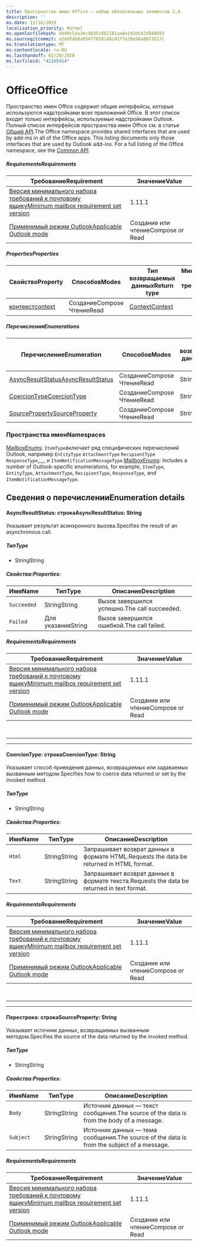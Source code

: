 ```yaml
---
title: Пространство имен Office — набор обязательных элементов 1,4
description: ''
ms.date: 12/16/2019
localization_priority: Normal
ms.openlocfilehash: eb49c54a3ec4035c862181aa8e143dcb2d948693
ms.sourcegitcommit: a3ddfdb8a95477850148c4177e20e56a8673517c
ms.translationtype: MT
ms.contentlocale: ru-RU
ms.lasthandoff: 02/20/2020
ms.locfileid: "42165414"
---
```

# <a name="office"></a><span data-ttu-id="e8122-102">Office</span><span class="sxs-lookup"><span data-stu-id="e8122-102">Office</span></span>

<span data-ttu-id="e8122-p101">Пространство имен Office содержит общие интерфейсы, которые используются надстройками всех приложений Office. В этот список входят только интерфейсы, используемые надстройками Outlook. Полный список интерфейсов пространства имен Office см. в статье [Общий API](/javascript/api/office).</span><span class="sxs-lookup"><span data-stu-id="e8122-p101">The Office namespace provides shared interfaces that are used by add-ins in all of the Office apps. This listing documents only those interfaces that are used by Outlook add-ins. For a full listing of the Office namespace, see the [Common API](/javascript/api/office).</span></span>

##### <a name="requirements"></a><span data-ttu-id="e8122-105">Requirements</span><span class="sxs-lookup"><span data-stu-id="e8122-105">Requirements</span></span>

|<span data-ttu-id="e8122-106">Требование</span><span class="sxs-lookup"><span data-stu-id="e8122-106">Requirement</span></span>| <span data-ttu-id="e8122-107">Значение</span><span class="sxs-lookup"><span data-stu-id="e8122-107">Value</span></span>|
|---|---|
|[<span data-ttu-id="e8122-108">Версия минимального набора требований к почтовому ящику</span><span class="sxs-lookup"><span data-stu-id="e8122-108">Minimum mailbox requirement set version</span></span>](../../requirement-sets/outlook-api-requirement-sets.md)| <span data-ttu-id="e8122-109">1.1</span><span class="sxs-lookup"><span data-stu-id="e8122-109">1.1</span></span>|
|[<span data-ttu-id="e8122-110">Применимый режим Outlook</span><span class="sxs-lookup"><span data-stu-id="e8122-110">Applicable Outlook mode</span></span>](../../../outlook/outlook-add-ins-overview.md#extension-points)| <span data-ttu-id="e8122-111">Создание или чтение</span><span class="sxs-lookup"><span data-stu-id="e8122-111">Compose or Read</span></span>|

##### <a name="properties"></a><span data-ttu-id="e8122-112">Properties</span><span class="sxs-lookup"><span data-stu-id="e8122-112">Properties</span></span>

| <span data-ttu-id="e8122-113">Свойство</span><span class="sxs-lookup"><span data-stu-id="e8122-113">Property</span></span> | <span data-ttu-id="e8122-114">Способов</span><span class="sxs-lookup"><span data-stu-id="e8122-114">Modes</span></span> | <span data-ttu-id="e8122-115">Тип возвращаемых данных</span><span class="sxs-lookup"><span data-stu-id="e8122-115">Return type</span></span> | <span data-ttu-id="e8122-116">Минимальные</span><span class="sxs-lookup"><span data-stu-id="e8122-116">Minimum</span></span><br><span data-ttu-id="e8122-117">набор требований</span><span class="sxs-lookup"><span data-stu-id="e8122-117">requirement set</span></span> |
|---|---|---|:---:|
| [<span data-ttu-id="e8122-118">контекст</span><span class="sxs-lookup"><span data-stu-id="e8122-118">context</span></span>](office.context.md) | <span data-ttu-id="e8122-119">Создание</span><span class="sxs-lookup"><span data-stu-id="e8122-119">Compose</span></span><br><span data-ttu-id="e8122-120">Чтение</span><span class="sxs-lookup"><span data-stu-id="e8122-120">Read</span></span> | [<span data-ttu-id="e8122-121">Context</span><span class="sxs-lookup"><span data-stu-id="e8122-121">Context</span></span>](/javascript/api/office/office.context?view=outlook-js-1.4) | [<span data-ttu-id="e8122-122">1.1</span><span class="sxs-lookup"><span data-stu-id="e8122-122">1.1</span></span>](../requirement-set-1.1/outlook-requirement-set-1.1.md) |

##### <a name="enumerations"></a><span data-ttu-id="e8122-123">Перечисления</span><span class="sxs-lookup"><span data-stu-id="e8122-123">Enumerations</span></span>

| <span data-ttu-id="e8122-124">Перечисление</span><span class="sxs-lookup"><span data-stu-id="e8122-124">Enumeration</span></span> | <span data-ttu-id="e8122-125">Способов</span><span class="sxs-lookup"><span data-stu-id="e8122-125">Modes</span></span> | <span data-ttu-id="e8122-126">Тип возвращаемых данных</span><span class="sxs-lookup"><span data-stu-id="e8122-126">Return type</span></span> | <span data-ttu-id="e8122-127">Минимальные</span><span class="sxs-lookup"><span data-stu-id="e8122-127">Minimum</span></span><br><span data-ttu-id="e8122-128">набор требований</span><span class="sxs-lookup"><span data-stu-id="e8122-128">requirement set</span></span> |
|---|---|---|:---:|
| [<span data-ttu-id="e8122-129">AsyncResultStatus</span><span class="sxs-lookup"><span data-stu-id="e8122-129">AsyncResultStatus</span></span>](#asyncresultstatus-string) | <span data-ttu-id="e8122-130">Создание</span><span class="sxs-lookup"><span data-stu-id="e8122-130">Compose</span></span><br><span data-ttu-id="e8122-131">Чтение</span><span class="sxs-lookup"><span data-stu-id="e8122-131">Read</span></span> | <span data-ttu-id="e8122-132">String</span><span class="sxs-lookup"><span data-stu-id="e8122-132">String</span></span> | [<span data-ttu-id="e8122-133">1.1</span><span class="sxs-lookup"><span data-stu-id="e8122-133">1.1</span></span>](../requirement-set-1.1/outlook-requirement-set-1.1.md) |
| [<span data-ttu-id="e8122-134">CoercionType</span><span class="sxs-lookup"><span data-stu-id="e8122-134">CoercionType</span></span>](#coerciontype-string) | <span data-ttu-id="e8122-135">Создание</span><span class="sxs-lookup"><span data-stu-id="e8122-135">Compose</span></span><br><span data-ttu-id="e8122-136">Чтение</span><span class="sxs-lookup"><span data-stu-id="e8122-136">Read</span></span> | <span data-ttu-id="e8122-137">String</span><span class="sxs-lookup"><span data-stu-id="e8122-137">String</span></span> | [<span data-ttu-id="e8122-138">1.1</span><span class="sxs-lookup"><span data-stu-id="e8122-138">1.1</span></span>](../requirement-set-1.1/outlook-requirement-set-1.1.md) |
| [<span data-ttu-id="e8122-139">SourceProperty</span><span class="sxs-lookup"><span data-stu-id="e8122-139">SourceProperty</span></span>](#sourceproperty-string) | <span data-ttu-id="e8122-140">Создание</span><span class="sxs-lookup"><span data-stu-id="e8122-140">Compose</span></span><br><span data-ttu-id="e8122-141">Чтение</span><span class="sxs-lookup"><span data-stu-id="e8122-141">Read</span></span> | <span data-ttu-id="e8122-142">String</span><span class="sxs-lookup"><span data-stu-id="e8122-142">String</span></span> | [<span data-ttu-id="e8122-143">1.1</span><span class="sxs-lookup"><span data-stu-id="e8122-143">1.1</span></span>](../requirement-set-1.1/outlook-requirement-set-1.1.md) |

### <a name="namespaces"></a><span data-ttu-id="e8122-144">Пространства имен</span><span class="sxs-lookup"><span data-stu-id="e8122-144">Namespaces</span></span>

<span data-ttu-id="e8122-145">[MailboxEnums](/javascript/api/outlook/office.mailboxenums.attachmentcontentformat?view=outlook-js-1.4): `ItemType`включает ряд специфических перечислений Outlook, например `EntityType` `AttachmentType` `RecipientType` `ResponseType`,,,,, и `ItemNotificationMessageType`.</span><span class="sxs-lookup"><span data-stu-id="e8122-145">[MailboxEnums](/javascript/api/outlook/office.mailboxenums.attachmentcontentformat?view=outlook-js-1.4): Includes a number of Outlook-specific enumerations, for example, `ItemType`, `EntityType`, `AttachmentType`, `RecipientType`, `ResponseType`, and `ItemNotificationMessageType`.</span></span>

## <a name="enumeration-details"></a><span data-ttu-id="e8122-146">Сведения о перечислении</span><span class="sxs-lookup"><span data-stu-id="e8122-146">Enumeration details</span></span>

#### <a name="asyncresultstatus-string"></a><span data-ttu-id="e8122-147">AsyncResultStatus: строка</span><span class="sxs-lookup"><span data-stu-id="e8122-147">AsyncResultStatus: String</span></span>

<span data-ttu-id="e8122-148">Указывает результат асинхронного вызова.</span><span class="sxs-lookup"><span data-stu-id="e8122-148">Specifies the result of an asynchronous call.</span></span>

##### <a name="type"></a><span data-ttu-id="e8122-149">Тип</span><span class="sxs-lookup"><span data-stu-id="e8122-149">Type</span></span>

*   <span data-ttu-id="e8122-150">String</span><span class="sxs-lookup"><span data-stu-id="e8122-150">String</span></span>

##### <a name="properties"></a><span data-ttu-id="e8122-151">Свойства:</span><span class="sxs-lookup"><span data-stu-id="e8122-151">Properties:</span></span>

|<span data-ttu-id="e8122-152">Имя</span><span class="sxs-lookup"><span data-stu-id="e8122-152">Name</span></span>| <span data-ttu-id="e8122-153">Тип</span><span class="sxs-lookup"><span data-stu-id="e8122-153">Type</span></span>| <span data-ttu-id="e8122-154">Описание</span><span class="sxs-lookup"><span data-stu-id="e8122-154">Description</span></span>|
|---|---|---|
|`Succeeded`| <span data-ttu-id="e8122-155">String</span><span class="sxs-lookup"><span data-stu-id="e8122-155">String</span></span>|<span data-ttu-id="e8122-156">Вызов завершился успешно.</span><span class="sxs-lookup"><span data-stu-id="e8122-156">The call succeeded.</span></span>|
|`Failed`| <span data-ttu-id="e8122-157">Для указания</span><span class="sxs-lookup"><span data-stu-id="e8122-157">String</span></span>|<span data-ttu-id="e8122-158">Вызов завершился ошибкой.</span><span class="sxs-lookup"><span data-stu-id="e8122-158">The call failed.</span></span>|

##### <a name="requirements"></a><span data-ttu-id="e8122-159">Requirements</span><span class="sxs-lookup"><span data-stu-id="e8122-159">Requirements</span></span>

|<span data-ttu-id="e8122-160">Требование</span><span class="sxs-lookup"><span data-stu-id="e8122-160">Requirement</span></span>| <span data-ttu-id="e8122-161">Значение</span><span class="sxs-lookup"><span data-stu-id="e8122-161">Value</span></span>|
|---|---|
|[<span data-ttu-id="e8122-162">Версия минимального набора требований к почтовому ящику</span><span class="sxs-lookup"><span data-stu-id="e8122-162">Minimum mailbox requirement set version</span></span>](../../requirement-sets/outlook-api-requirement-sets.md)| <span data-ttu-id="e8122-163">1.1</span><span class="sxs-lookup"><span data-stu-id="e8122-163">1.1</span></span>|
|[<span data-ttu-id="e8122-164">Применимый режим Outlook</span><span class="sxs-lookup"><span data-stu-id="e8122-164">Applicable Outlook mode</span></span>](../../../outlook/outlook-add-ins-overview.md#extension-points)| <span data-ttu-id="e8122-165">Создание или чтение</span><span class="sxs-lookup"><span data-stu-id="e8122-165">Compose or Read</span></span>|

<br>

---
---

#### <a name="coerciontype-string"></a><span data-ttu-id="e8122-166">CoercionType: строка</span><span class="sxs-lookup"><span data-stu-id="e8122-166">CoercionType: String</span></span>

<span data-ttu-id="e8122-167">Указывает способ приведения данных, возвращаемых или задаваемых вызванным методом.</span><span class="sxs-lookup"><span data-stu-id="e8122-167">Specifies how to coerce data returned or set by the invoked method.</span></span>

##### <a name="type"></a><span data-ttu-id="e8122-168">Тип</span><span class="sxs-lookup"><span data-stu-id="e8122-168">Type</span></span>

*   <span data-ttu-id="e8122-169">String</span><span class="sxs-lookup"><span data-stu-id="e8122-169">String</span></span>

##### <a name="properties"></a><span data-ttu-id="e8122-170">Свойства:</span><span class="sxs-lookup"><span data-stu-id="e8122-170">Properties:</span></span>

|<span data-ttu-id="e8122-171">Имя</span><span class="sxs-lookup"><span data-stu-id="e8122-171">Name</span></span>| <span data-ttu-id="e8122-172">Тип</span><span class="sxs-lookup"><span data-stu-id="e8122-172">Type</span></span>| <span data-ttu-id="e8122-173">Описание</span><span class="sxs-lookup"><span data-stu-id="e8122-173">Description</span></span>|
|---|---|---|
|`Html`| <span data-ttu-id="e8122-174">String</span><span class="sxs-lookup"><span data-stu-id="e8122-174">String</span></span>|<span data-ttu-id="e8122-175">Запрашивает возврат данных в формате HTML.</span><span class="sxs-lookup"><span data-stu-id="e8122-175">Requests the data be returned in HTML format.</span></span>|
|`Text`| <span data-ttu-id="e8122-176">String</span><span class="sxs-lookup"><span data-stu-id="e8122-176">String</span></span>|<span data-ttu-id="e8122-177">Запрашивает возврат данных в формате текста.</span><span class="sxs-lookup"><span data-stu-id="e8122-177">Requests the data be returned in text format.</span></span>|

##### <a name="requirements"></a><span data-ttu-id="e8122-178">Requirements</span><span class="sxs-lookup"><span data-stu-id="e8122-178">Requirements</span></span>

|<span data-ttu-id="e8122-179">Требование</span><span class="sxs-lookup"><span data-stu-id="e8122-179">Requirement</span></span>| <span data-ttu-id="e8122-180">Значение</span><span class="sxs-lookup"><span data-stu-id="e8122-180">Value</span></span>|
|---|---|
|[<span data-ttu-id="e8122-181">Версия минимального набора требований к почтовому ящику</span><span class="sxs-lookup"><span data-stu-id="e8122-181">Minimum mailbox requirement set version</span></span>](../../requirement-sets/outlook-api-requirement-sets.md)| <span data-ttu-id="e8122-182">1.1</span><span class="sxs-lookup"><span data-stu-id="e8122-182">1.1</span></span>|
|[<span data-ttu-id="e8122-183">Применимый режим Outlook</span><span class="sxs-lookup"><span data-stu-id="e8122-183">Applicable Outlook mode</span></span>](../../../outlook/outlook-add-ins-overview.md#extension-points)| <span data-ttu-id="e8122-184">Создание или чтение</span><span class="sxs-lookup"><span data-stu-id="e8122-184">Compose or Read</span></span>|

<br>

---
---

#### <a name="sourceproperty-string"></a><span data-ttu-id="e8122-185">Перестрока: строка</span><span class="sxs-lookup"><span data-stu-id="e8122-185">SourceProperty: String</span></span>

<span data-ttu-id="e8122-186">Указывает источник данных, возвращаемых вызванным методом.</span><span class="sxs-lookup"><span data-stu-id="e8122-186">Specifies the source of the data returned by the invoked method.</span></span>

##### <a name="type"></a><span data-ttu-id="e8122-187">Тип</span><span class="sxs-lookup"><span data-stu-id="e8122-187">Type</span></span>

*   <span data-ttu-id="e8122-188">String</span><span class="sxs-lookup"><span data-stu-id="e8122-188">String</span></span>

##### <a name="properties"></a><span data-ttu-id="e8122-189">Свойства:</span><span class="sxs-lookup"><span data-stu-id="e8122-189">Properties:</span></span>

|<span data-ttu-id="e8122-190">Имя</span><span class="sxs-lookup"><span data-stu-id="e8122-190">Name</span></span>| <span data-ttu-id="e8122-191">Тип</span><span class="sxs-lookup"><span data-stu-id="e8122-191">Type</span></span>| <span data-ttu-id="e8122-192">Описание</span><span class="sxs-lookup"><span data-stu-id="e8122-192">Description</span></span>|
|---|---|---|
|`Body`| <span data-ttu-id="e8122-193">String</span><span class="sxs-lookup"><span data-stu-id="e8122-193">String</span></span>|<span data-ttu-id="e8122-194">Источник данных — текст сообщения.</span><span class="sxs-lookup"><span data-stu-id="e8122-194">The source of the data is from the body of a message.</span></span>|
|`Subject`| <span data-ttu-id="e8122-195">String</span><span class="sxs-lookup"><span data-stu-id="e8122-195">String</span></span>|<span data-ttu-id="e8122-196">Источник данных — тема сообщения.</span><span class="sxs-lookup"><span data-stu-id="e8122-196">The source of the data is from the subject of a message.</span></span>|

##### <a name="requirements"></a><span data-ttu-id="e8122-197">Requirements</span><span class="sxs-lookup"><span data-stu-id="e8122-197">Requirements</span></span>

|<span data-ttu-id="e8122-198">Требование</span><span class="sxs-lookup"><span data-stu-id="e8122-198">Requirement</span></span>| <span data-ttu-id="e8122-199">Значение</span><span class="sxs-lookup"><span data-stu-id="e8122-199">Value</span></span>|
|---|---|
|[<span data-ttu-id="e8122-200">Версия минимального набора требований к почтовому ящику</span><span class="sxs-lookup"><span data-stu-id="e8122-200">Minimum mailbox requirement set version</span></span>](../../requirement-sets/outlook-api-requirement-sets.md)| <span data-ttu-id="e8122-201">1.1</span><span class="sxs-lookup"><span data-stu-id="e8122-201">1.1</span></span>|
|[<span data-ttu-id="e8122-202">Применимый режим Outlook</span><span class="sxs-lookup"><span data-stu-id="e8122-202">Applicable Outlook mode</span></span>](../../../outlook/outlook-add-ins-overview.md#extension-points)| <span data-ttu-id="e8122-203">Создание или чтение</span><span class="sxs-lookup"><span data-stu-id="e8122-203">Compose or Read</span></span>|
